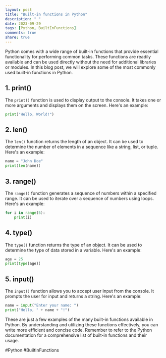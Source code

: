 ```yaml
---
layout: post
title: "Built-in functions in Python"
description: " "
date: 2023-09-29
tags: [Python, BuiltInFunctions]
comments: true
share: true
---
```


Python comes with a wide range of built-in functions that provide essential functionality for performing common tasks. These functions are readily available and can be used directly without the need for additional libraries or modules. In this blog post, we will explore some of the most commonly used built-in functions in Python.

## 1. print()

The `print()` function is used to display output to the console. It takes one or more arguments and displays them on the screen. Here's an example:

```python
print("Hello, World!")
```

## 2. len()

The `len()` function returns the length of an object. It can be used to determine the number of elements in a sequence like a string, list, or tuple. Here's an example:

```python
name = "John Doe"
print(len(name))
```

## 3. range()

The `range()` function generates a sequence of numbers within a specified range. It can be used to iterate over a sequence of numbers using loops. Here's an example:

```python
for i in range(5):
    print(i)
```

## 4. type()

The `type()` function returns the type of an object. It can be used to determine the type of data stored in a variable. Here's an example:

```python
age = 25
print(type(age))
```

## 5. input()

The `input()` function allows you to accept user input from the console. It prompts the user for input and returns a string. Here's an example:

```python
name = input("Enter your name: ")
print("Hello, " + name + "!")
```

These are just a few examples of the many built-in functions available in Python. By understanding and utilizing these functions effectively, you can write more efficient and concise code. Remember to refer to the Python documentation for a comprehensive list of built-in functions and their usage.

#Python #BuiltInFunctions